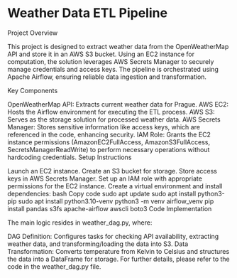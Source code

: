 # Weather Data ETL Pipeline

Project Overview

This project is designed to extract weather data from the OpenWeatherMap API and store it in an AWS S3 bucket. Using an EC2 instance for computation, the solution leverages AWS Secrets Manager to securely manage credentials and access keys. The pipeline is orchestrated using Apache Airflow, ensuring reliable data ingestion and transformation.

Key Components

OpenWeatherMap API: Extracts current weather data for Prague.
AWS EC2: Hosts the Airflow environment for executing the ETL process.
AWS S3: Serves as the storage solution for processed weather data.
AWS Secrets Manager: Stores sensitive information like access keys, which are referenced in the code, enhancing security.
IAM Role: Grants the EC2 instance permissions (AmazonEC2FullAccess, AmazonS3FullAccess, SecretsManagerReadWrite) to perform necessary operations without hardcoding credentials.
Setup Instructions

Launch an EC2 instance.
Create an S3 bucket for storage.
Store access keys in AWS Secrets Manager.
Set up an IAM role with appropriate permissions for the EC2 instance.
Create a virtual environment and install dependencies:
bash
Copy code
sudo apt update
sudo apt install python3-pip
sudo apt install python3.10-venv
python3 -m venv airflow_venv
pip install pandas s3fs apache-airflow awscli boto3
Code Implementation

The main logic resides in weather_dag.py, where:

DAG Definition: Configures tasks for checking API availability, extracting weather data, and transforming/loading the data into S3.
Data Transformation: Converts temperature from Kelvin to Celsius and structures the data into a DataFrame for storage.
For further details, please refer to the code in the weather_dag.py file.
